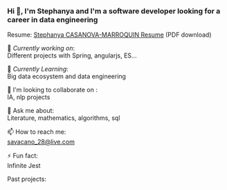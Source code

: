 
### Hi 👋, I'm Stephanya and I'm a software developer looking for a career in data engineering <br>
 
Resume:  [Stephanya CASANOVA-MARROQUIN Resume](https://github.com/savacano28/savacano28.github.io/blob/main/CASANOVA-resume.pdf) (PDF download)
 
🔭 *Currently working on*: <br>
Different projects with Spring, angularjs, ES... 
 
🌱 *Currently Learning*: <br>
Big data ecosystem and data engineering <br>

👯 I'm looking to collaborate on : <br>
IA, nlp projects

💬 Ask me about: <br>
Literature, mathematics, algorithms, sql <br>

📫 How to reach me: <br>
savacano_28@live.com

⚡ Fun fact: <br>
Infinite Jest

Past projects: <br>

